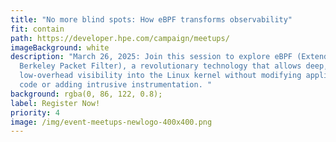```yaml
---
title: "No more blind spots: How eBPF transforms observability"
fit: contain
path: https://developer.hpe.com/campaign/meetups/
imageBackground: white
description: "March 26, 2025: Join this session to explore eBPF (Extended
  Berkeley Packet Filter), a revolutionary technology that allows deep,
  low-overhead visibility into the Linux kernel without modifying application
  code or adding intrusive instrumentation. "
background: rgba(0, 86, 122, 0.8);
label: Register Now!
priority: 4
image: /img/event-meetups-newlogo-400x400.png
---
```


